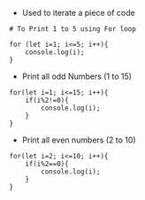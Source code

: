 - Used to iterate a piece of code
```
# To Print 1 to 5 using For loop

for (let i=1; i<=5; i++){
	console.log(i);
}
```

- Print all odd Numbers (1 to 15)
```
for(let i=1; i<=15; i++){
    if(i%2!=0){
        console.log(i);
    }
}
```

- Print all even numbers (2 to 10)
```
for(let i=2; i<=10; i++){
    if(i%2==0){
        console.log(i);
    }
}
```
